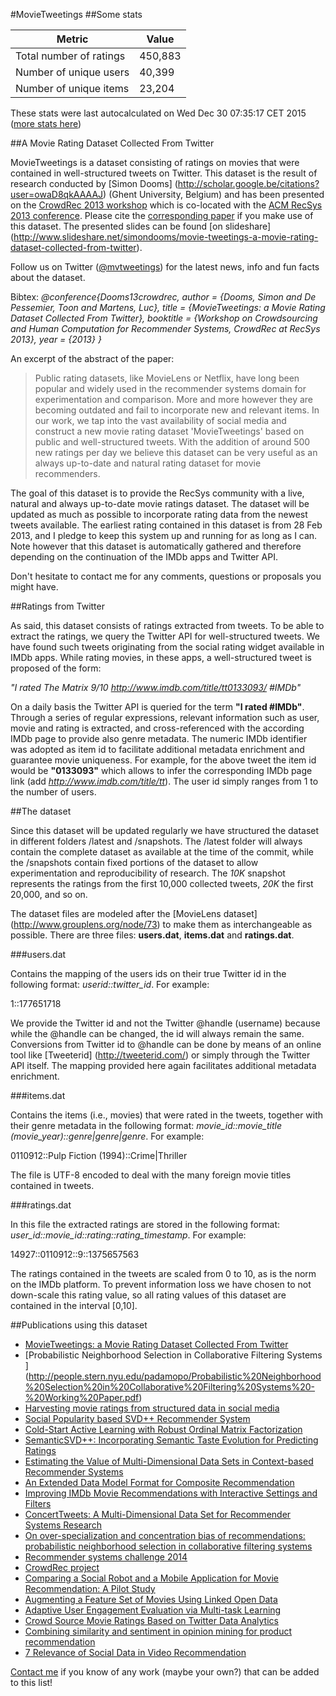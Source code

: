 #MovieTweetings
##Some stats

Metric | Value
--- | ---
Total number of ratings                 | 450,883
Number of unique users                  | 40,399
Number of unique items                  | 23,204
These stats were last autocalculated on Wed Dec 30 07:35:17 CET 2015  ([more stats here](./stats.md))

##A Movie Rating Dataset Collected From Twitter

MovieTweetings is a dataset consisting of ratings on movies that were contained in well-structured tweets on Twitter. This dataset is the result of research conducted by [Simon Dooms] (http://scholar.google.be/citations?user=owaD8qkAAAAJ) (Ghent University, Belgium) and has been presented on the [CrowdRec 2013 workshop](http://crowdrec2013.noahlab.com.hk) which is co-located with the [ACM RecSys 2013 conference](http://recsys.acm.org/recsys13/). Please cite the [corresponding paper](http://crowdrec2013.noahlab.com.hk/papers/crowdrec2013_Dooms.pdf) if you make use of this dataset. The presented slides can be found [on slideshare] (http://www.slideshare.net/simondooms/movie-tweetings-a-movie-rating-dataset-collected-from-twitter).

Follow us on Twitter ([@mvtweetings](https://twitter.com/mvtweetings)) for the latest news, info and fun facts about the dataset.

Bibtex: *@conference{Dooms13crowdrec, author = {Dooms, Simon and De Pessemier, Toon and Martens, Luc}, title = {MovieTweetings: a Movie Rating Dataset Collected From Twitter}, booktitle = {Workshop on Crowdsourcing and Human Computation for Recommender Systems, CrowdRec at RecSys 2013}, year = {2013} }*

An excerpt of the abstract of the paper:

> Public rating datasets, like MovieLens or Netflix, have long been popular and widely used in the recommender systems domain for experimentation and comparison. More and more however they are becoming outdated and fail to incorporate new and relevant items. In our work, we tap into the vast availability of social media and construct a new movie rating dataset 'MovieTweetings' based on public and well-structured tweets. With the addition of around 500 new ratings per day we believe this dataset can be very useful as an always up-to-date and natural rating dataset for movie recommenders.

The goal of this dataset is to provide the RecSys community with a live, natural and always up-to-date movie ratings dataset. The dataset will be updated as much as possible to incorporate rating data from the newest tweets available. The earliest rating contained in this dataset is from 28 Feb 2013, and I pledge to keep this system up and running for as long as I can. Note however that this dataset is automatically gathered and therefore depending on the continuation of the IMDb apps and Twitter API.

Don't hesitate to contact me for any comments, questions or proposals you might have.

##Ratings from Twitter

As said, this dataset consists of ratings extracted from tweets. To be able to extract the ratings, we query the Twitter API for well-structured tweets. We have found such tweets originating from the social rating widget available in IMDb apps. While rating movies, in these apps, a well-structured tweet is proposed of the form:

*"I rated The Matrix 9/10 http://www.imdb.com/title/tt0133093/ #IMDb"*

On a daily basis the Twitter API is queried for the term **"I rated #IMDb"**. Through a series of regular expressions, relevant information such as user, movie and rating is extracted, and cross-referenced with the according IMDb page to provide also genre metadata. The numeric IMDb identifier was adopted as item id to facilitate additional metadata enrichment and guarantee movie uniqueness. For example, for the above tweet the item id would be **"0133093"** which allows to infer the corresponding IMDb page link (add *http://www.imdb.com/title/tt*). The user id simply ranges from 1 to the number of users.

##The dataset

Since this dataset will be updated regularly we have structured the dataset in different folders /latest and /snapshots. The /latest folder will always contain the complete dataset as available at the time of the commit, while the /snapshots contain fixed portions of the dataset to allow experimentation and reproducibility of research. The *10K* snapshot represents the ratings from the first 10,000 collected tweets, *20K* the first 20,000, and so on.

The dataset files are modeled after the [MovieLens dataset] (http://www.grouplens.org/node/73) to make them as interchangeable as possible. There are three files: **users.dat**, **items.dat** and **ratings.dat**.

###users.dat

Contains the mapping of the users ids on their true Twitter id in the following format: *userid::twitter_id*. For example:

1::177651718

We provide the Twitter id and not the Twitter @handle (username) because while the @handle can be changed, the id will always remain the same. Conversions from Twitter id to @handle can be done by means of an online tool like [Tweeterid] (http://tweeterid.com/) or simply through the Twitter API itself. The mapping provided here again facilitates additional metadata enrichment.

###items.dat

Contains the items (i.e., movies) that were rated in the tweets, together with their genre metadata in the following format: *movie_id::movie_title (movie_year)::genre|genre|genre*. For example:

0110912::Pulp Fiction (1994)::Crime|Thriller

The file is UTF-8 encoded to deal with the many foreign movie titles contained in tweets.

###ratings.dat

In this file the extracted ratings are stored in the following format: *user_id::movie_id::rating::rating_timestamp*. For example:

14927::0110912::9::1375657563

The ratings contained in the tweets are scaled from 0 to 10, as is the norm on the IMDb platform. To prevent information loss we have chosen to not down-scale this rating value, so all rating values of this dataset are contained in the interval [0,10].

##Publications using this dataset
- [MovieTweetings: a Movie Rating Dataset Collected From Twitter](http://crowdrec2013.noahlab.com.hk/papers/crowdrec2013_Dooms.pdf)
- [Probabilistic Neighborhood Selection
in Collaborative Filtering Systems
] (http://people.stern.nyu.edu/padamopo/Probabilistic%20Neighborhood%20Selection%20in%20Collaborative%20Filtering%20Systems%20-%20Working%20Paper.pdf)
- [Harvesting movie ratings from structured data in social media](http://dl.acm.org/citation.cfm?id=2559862)
- [Social Popularity based SVD++ Recommender System](http://research.ijcaonline.org/volume87/number14/pxc3894033.pdf)
- [Cold-Start Active Learning with Robust Ordinal Matrix Factorization](http://jmlr.org/proceedings/papers/v32/houlsby14-supp.zip)
- [SemanticSVD++: Incorporating Semantic Taste Evolution for Predicting Ratings](http://www.lancaster.ac.uk/staff/rowem/files/mrowe-wi2014.pdf)
- [Estimating the Value of Multi-Dimensional Data Sets in Context-based Recommender Systems](http://ceur-ws.org/Vol-1247/recsys14_poster7.pdf)
- [An Extended Data Model Format for Composite Recommendation](http://ceur-ws.org/Vol-1247/recsys14_poster20.pdf)
- [Improving IMDb Movie Recommendations with Interactive Settings and Filters](http://ceur-ws.org/Vol-1247/recsys14_poster19.pdf)
- [ConcertTweets: A Multi-Dimensional Data Set for Recommender Systems Research](http://people.stern.nyu.edu/padamopo/data/ConcertTweets.pdf)
- [On over-specialization and concentration bias of recommendations: probabilistic neighborhood selection in collaborative filtering systems](http://dl.acm.org/citation.cfm?id=2645752)
- [Recommender systems challenge 2014](http://dl.acm.org/citation.cfm?id=2645779)
- [CrowdRec project](http://crowdrec.eu/)
- [Comparing a Social Robot and a Mobile Application for Movie Recommendation: A Pilot Study](http://ceur-ws.org/Vol-1382/paper5.pdf)
- [Augmenting a Feature Set of Movies Using Linked Open Data](https://www.csw.inf.fu-berlin.de/ruleml2015-ceur/paper16.pdf)
- [Adaptive User Engagement Evaluation via Multi-task Learning](http://dl.acm.org/citation.cfm?id=2767785)
- [Crowd Source Movie Ratings Based on Twitter Data Analytics](http://csus-dspace.calstate.edu/bitstream/handle/10211.3/138435/2015HolikattiPriya.pdf)
- [Combining similarity and sentiment in opinion mining for product recommendation](http://link.springer.com/article/10.1007/s10844-015-0379-y)
- [7 Relevance of Social Data in Video Recommendation](https://comcast.app.box.com/recsystv-2015-xu)

[Contact me](http://twitter.com/sidooms) if you know of any work (maybe your own?) that can be added to this list!
